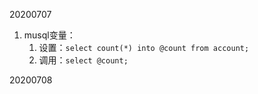 20200707
1. musql变量：
    1. 设置：`select count(*) into @count from account;`
    2. 调用：`select @count;`
    
20200708


